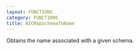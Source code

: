 ```yaml
---
layout: FUNCTIONS
category: FUNCTIONS
title: WICMapSchemaToName
---
```


Obtains the name associated with a given schema.
